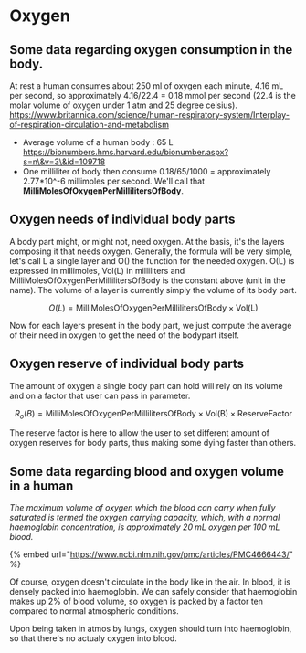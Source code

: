 # Oxygen

## Some data regarding oxygen consumption in the body.

At rest a human consumes about 250 ml of oxygen each minute, 4.16 mL per second, so approximately 4.16/22.4 = 0.18 mmol per second (22.4 is the molar volume of oxygen under 1 atm and 25 degree celsius). https://www.britannica.com/science/human-respiratory-system/Interplay-of-respiration-circulation-and-metabolism

* Average volume of a human body : 65 L https://bionumbers.hms.harvard.edu/bionumber.aspx?s=n\&v=3\&id=109718
* One milliliter of body then consume 0.18/65/1000 = approximately 2.77\*10^-6 millimoles per second. We'll call that **MilliMolesOfOxygenPerMillilitersOfBody**.

## Oxygen needs of individual body parts

A body part might, or might not, need oxygen. At the basis, it's the layers composing it that needs oxygen. Generally, the formula will be very simple, let's call L a single layer and O() the function for the needed oxygen. O(L) is expressed in millimoles, Vol(L) in milliliters and MilliMolesOfOxygenPerMillilitersOfBody is the constant above (unit in the name). The volume of a layer is currently simply the volume of its body part.

$$O(L) = \text{MilliMolesOfOxygenPerMillilitersOfBody} \times \text{Vol(L)}$$

Now for each layers present in the body part, we just compute the average of their need in oxygen to get the need of the bodypart itself.

## Oxygen reserve of individual body parts

The amount of oxygen a single body part can hold will rely on its volume and on a factor that user can pass in parameter.

$$R_o(B) = \text{MilliMolesOfOxygenPerMillilitersOfBody} \times \text{Vol(B)} \times \text{ReserveFactor}$$

The reserve factor is here to allow the user to set different amount of oxygen reserves for body parts, thus making some dying faster than others.

## Some data regarding blood and oxygen volume in a human

_The maximum volume of oxygen which the blood can carry when fully saturated is termed the oxygen carrying capacity, which, with a normal haemoglobin concentration, is approximately 20 mL oxygen per 100 mL blood._

{% embed url="https://www.ncbi.nlm.nih.gov/pmc/articles/PMC4666443/" %}

Of course, oxygen doesn't circulate in the body like in the air. In blood, it is densely packed into haemoglobin. We can safely consider that haemoglobin makes up 2% of blood volume, so oxygen is packed by a factor ten compared to normal atmospheric conditions.

Upon being taken in atmos by lungs, oxygen should turn into haemoglobin, so that there's no actualy oxygen into blood.
